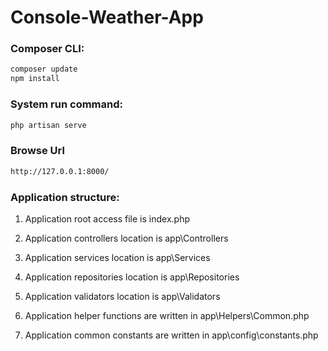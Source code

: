 # Console-Weather-App 
### Composer CLI:
```bash
composer update
npm install
```

### System run command:
```bash
php artisan serve
```

### Browse Url
```bash
http://127.0.0.1:8000/
```

### Application structure:
  1.  Application root access file is index.php
  
  2.  Application controllers location is app\Controllers

  3.  Application services location is app\Services

  4.  Application repositories location is app\Repositories

  5.  Application validators location is app\Validators

  6.  Application helper functions are written in app\Helpers\Common.php

  7.  Application common constants are written in app\config\constants.php
